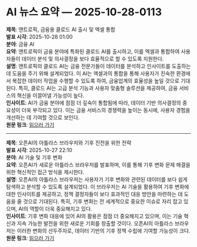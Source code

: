 # AI 뉴스 요약 — 2025-10-28-0113

**제목**: 앤트로픽, 금융용 클로드 AI 출시 및 엑셀 통합  
**발표 시각**: 2025-10-28 01:00  
**분야**: 금융 AI  
**요약**: 앤트로픽이 금융 분야에 특화된 클로드 AI를 출시하고, 이를 엑셀과 통합하여 사용자들이 데이터 분석 및 의사결정을 보다 효율적으로 할 수 있도록 지원한다.  
**설명**: 앤트로픽의 클로드 AI는 금융 전문가들이 데이터를 분석하고 인사이트를 도출하는 데 도움을 주기 위해 설계되었다. 이 AI는 엑셀과의 통합을 통해 사용자가 친숙한 환경에서 복잡한 데이터 작업을 수행할 수 있도록 하여, 금융업계의 효율성을 높일 것으로 기대된다. 특히, 클로드 AI는 고급 분석 기능과 사용자 맞춤형 솔루션을 제공하여, 금융 서비스의 혁신을 이끌어낼 가능성이 높다.  
**인사이트**: AI가 금융 분야에 점점 더 깊숙이 통합됨에 따라, 데이터 기반 의사결정의 중요성이 더욱 부각되고 있다. 이는 금융 서비스의 경쟁력을 높이는 동시에, 사용자 경험을 개선하는 데 기여할 것으로 보인다.  
**원문 링크**: [읽으러 가기](https://venturebeat.com/ai/anthropic-rolls-out-claude-ai-for-finance-integrates-with-excel-to-rival)

---

**제목**: 오픈AI의 아틀라스 브라우저와 기후 진전을 위한 전략  
**발표 시각**: 2025-10-27 22:10  
**분야**: AI 기술 및 기후 변화  
**요약**: 오픈AI가 새로운 아틀라스 브라우저를 발표하며, 이를 통해 기후 변화 문제 해결을 위한 혁신적인 접근 방식을 제시한다.  
**설명**: 오픈AI의 아틀라스 브라우저는 사용자가 기후 변화와 관련된 데이터를 보다 쉽게 탐색하고 분석할 수 있도록 설계되었다. 이 브라우저는 AI 기술을 활용하여 기후 변화에 대한 인사이트를 제공하고, 정책 결정자들이 보다 효과적인 대응 방안을 마련하는 데 도움을 줄 것으로 기대된다. 특히, 기후 변화는 전 세계적으로 중요한 이슈로 자리 잡고 있으며, AI의 역할이 더욱 중요해지고 있다.  
**인사이트**: 기후 변화 대응에 있어 AI의 활용은 점점 더 중요해지고 있으며, 이는 기술 혁신과 지속 가능한 발전을 위한 새로운 기회를 창출할 것이다. 오픈AI의 아틀라스 브라우저는 이러한 변화의 선두주자로, 데이터 기반의 기후 정책 수립에 기여할 가능성이 크다.  
**원문 링크**: [읽으러 가기](https://www.technologyreview.com/2025/10/27/1126679/the-download-what-to-make-of-openais-atlas-browser-and-how-to-make-climate-progress/)